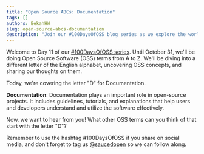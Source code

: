 ```yaml
---
title: "Open Source ABCs: Documentation"
tags: []
authors: BekahHW
slug: open-source-abcs-documentation
description: "Join our #100DaysOfOSS blog series as we explore the world of Open Source Software (OSS) from A to Z! Every week, we'll discuss two new letters of the English alphabet. Share your thoughts, ideas, and favorite OSS projects for each letter. Let's celebrate the power of open source together! "
---
```


Welcome to Day 11 of our [#100DaysOfOSS series](https://dev.to/opensauced/100daysofoss-growing-skills-and-real-world-experience-3o5k). Until October 31, we'll be doing  Open Source Software (OSS) terms from A to Z. We'll be diving into a different letter of the English alphabet, uncovering OSS concepts, and sharing our thoughts on them.

Today, we're covering the letter "D" for Documentation. 

<!-- truncate -->

**Documentation**: Documentation plays an important role in open-source projects. It includes guidelines, tutorials, and explanations that help users and developers understand and utilize the software effectively.

Now, we want to hear from you! What other OSS terms can you think of that start with the letter "D"? 

Remember to use the hashtag #100DaysOfOSS if you share on social media, and don't forget to tag us [@saucedopen](https://twitter.com/saucedopen) so we can follow along.

